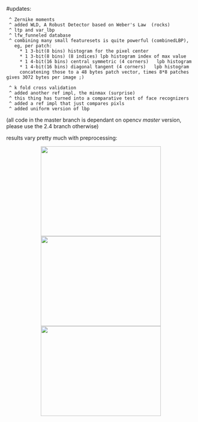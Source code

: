 

#updates:

     ^ Zernike moments
     ^ added WLD, A Robust Detector based on Weber's Law  (rocks)
     ^ ltp and var_lbp
     ^ lfw_funneled database
     ^ combining many small featuresets is quite powerful (combinedLBP), 
       eg, per patch: 
         * 1 3-bit(8 bins) histogram for the pixel center
         * 1 3-bit(8 bins) (8 indices) lpb histogram index of max value
         * 1 4-bit(16 bins) central symmetric (4 corners)   lpb histogram
         * 1 4-bit(16 bins) diagonal tangent (4 corners)   lpb histogram
         concatening those to a 48 bytes patch vector, times 8*8 patches gives 3072 bytes per image ;)
       
     ^ k fold cross validation
     ^ added another ref impl, the minmax (surprise)
     ^ this thing has turned into a comparative test of face recognizers
     ^ added a ref impl that just compares pixls
     ^ added uniform version of lbp

(all code in the master branch is dependant on opencv *master* version, please use the 2.4 branch otherwise)


results vary pretty much with preprocessing:

<p align="center">
  <img src="https://github.com/berak/uniform-lbp/raw/master/img/res_att.png" width=320 height=240>
  <img src="https://github.com/berak/uniform-lbp/raw/master/img/res_yale.png" width=320 height=240>
  <img src="https://github.com/berak/uniform-lbp/raw/master/img/res_lfw.png" width=320 height=240>
</p>


 
